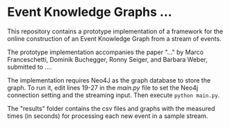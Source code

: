 # Event Knowledge Graphs ...

This repository contains a prototype implementation of a framework for the online construction of an Event Knowledge Graph from a stream of events.

The prototype implementation accompanies the paper "..." by Marco Franceschetti, Dominik Buchegger, Ronny Seiger, and Barbara Weber, submitted to ....

The implementation requires Neo4J as the graph database to store the graph. To run it, edit lines 19-27 in the *main.py* file to set the Neo4j connection setting and the streaming input. Then execute ```python main.py```.

The "results" folder contains the csv files and graphs with the measured times (in seconds) for processing each new event in a sample stream.
